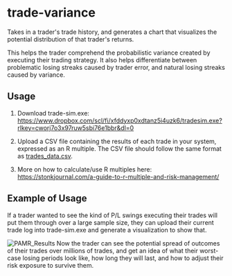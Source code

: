 # trade-variance
Takes in a trader's trade history, and generates a chart that visualizes the potential distribution of that trader's returns.

This helps the trader comprehend the probabilistic variance created by executing their trading strategy. It also helps differentiate between problematic losing streaks caused by trader error, and natural losing streaks caused by variance.

## Usage
1. Download trade-sim.exe: https://www.dropbox.com/scl/fi/xfddyxp0xdtanz5i4uzk6/tradesim.exe?rlkey=cworj7o3x97ruw5sbi76e1bbr&dl=0

2. Upload a CSV file containing the results of each trade in your system, expressed as an R multiple. The CSV file should follow the same format as [trades_data.csv](trades_data.csv).

3. More on how to calculate/use R multiples here: https://stonkjournal.com/a-guide-to-r-multiple-and-risk-management/

## Example of Usage 
If a trader wanted to see the kind of P/L swings executing their trades will put them through over a large sample size, they can upload their current trade log into trade-sim.exe and generate a visualization to show that.

![PAMR_Results](https://github.com/UndauntedFish/trade-variance/assets/58181651/cbb20b43-3537-402c-91ec-13ad8c6e6369)
Now the trader can see the potential spread of outcomes of their trades over millions of trades, and get an idea of what their worst-case losing periods look like, how long they will last, and how to adjust their risk exposure to survive them.
